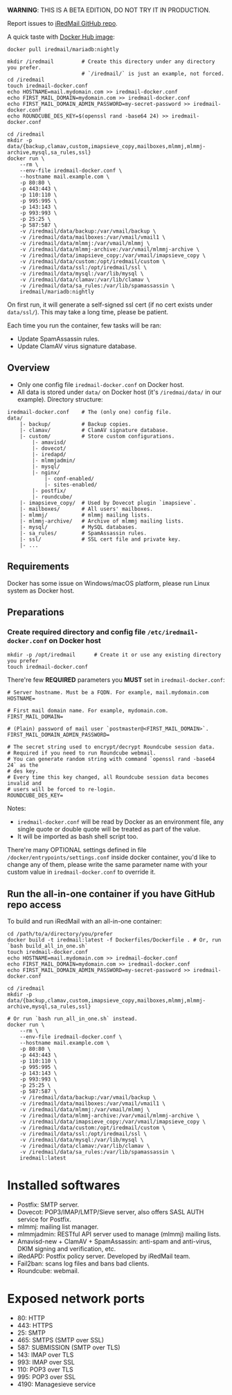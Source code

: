 __WARNING__: THIS IS A BETA EDITION, DO NOT TRY IT IN PRODUCTION.

Report issues to [iRedMail GitHub repo](https://github.com/iredmail/iRedMail/issues).

A quick taste with [Docker Hub image](https://https://hub.docker.com/u/iredmail/):

```
docker pull iredmail/mariadb:nightly

mkdir /iredmail         # Create this directory under any directory you prefer.
                        # `/iredmail/` is just an example, not forced.
cd /iredmail
touch iredmail-docker.conf
echo HOSTNAME=mail.mydomain.com >> iredmail-docker.conf
echo FIRST_MAIL_DOMAIN=mydomain.com >> iredmail-docker.conf
echo FIRST_MAIL_DOMAIN_ADMIN_PASSWORD=my-secret-password >> iredmail-docker.conf
echo ROUNDCUBE_DES_KEY=$(openssl rand -base64 24) >> iredmail-docker.conf

cd /iredmail
mkdir -p data/{backup,clamav,custom,imapsieve_copy,mailboxes,mlmmj,mlmmj-archive,mysql,sa_rules,ssl}
docker run \
    --rm \
    --env-file iredmail-docker.conf \
    --hostname mail.example.com \
    -p 80:80 \
    -p 443:443 \
    -p 110:110 \
    -p 995:995 \
    -p 143:143 \
    -p 993:993 \
    -p 25:25 \
    -p 587:587 \
    -v /iredmail/data/backup:/var/vmail/backup \
    -v /iredmail/data/mailboxes:/var/vmail/vmail1 \
    -v /iredmail/data/mlmmj:/var/vmail/mlmmj \
    -v /iredmail/data/mlmmj-archive:/var/vmail/mlmmj-archive \
    -v /iredmail/data/imapsieve_copy:/var/vmail/imapsieve_copy \
    -v /iredmail/data/custom:/opt/iredmail/custom \
    -v /iredmail/data/ssl:/opt/iredmail/ssl \
    -v /iredmail/data/mysql:/var/lib/mysql \
    -v /iredmail/data/clamav:/var/lib/clamav \
    -v /iredmail/data/sa_rules:/var/lib/spamassassin \
    iredmail/mariadb:nightly
```

On first run, it will generate a self-signed ssl cert (if no cert exists under
`data/ssl/`). This may take a long time, please be patient.

Each time you run the container, few tasks will be ran:

- Update SpamAssassin rules.
- Update ClamAV virus signature database.

## Overview

- Only one config file `iredmail-docker.conf` on Docker host.
- All data is stored under `data/` on Docker host (it's `/iredmai/data/` in our
  example). Directory structure:

```
iredmail-docker.conf    # The (only one) config file.
data/
    |- backup/          # Backup copies.
    |- clamav/          # ClamAV signature database.
    |- custom/          # Store custom configurations.
        |- amavisd/
        |- dovecot/
        |- iredapd/
        |- mlmmjadmin/
        |- mysql/
        |- nginx/
            |- conf-enabled/
            |- sites-enabled/
        |- postfix/
        |- roundcube/
    |- imapsieve_copy/  # Used by Dovecot plugin `imapsieve`.
    |- mailboxes/       # All users' mailboxes.
    |- mlmmj/           # mlmmj mailing lists.
    |- mlmmj-archive/   # Archive of mlmmj mailing lists.
    |- mysql/           # MySQL databases.
    |- sa_rules/        # SpamAssassin rules.
    |- ssl/             # SSL cert file and private key.
    |- ...
```

## Requirements

Docker has some issue on Windows/macOS platform, please run Linux system as
Docker host.

## Preparations

### Create required directory and config file `/etc/iredmail-docker.conf` on Docker host

```
mkdir -p /opt/iredmail      # Create it or use any existing directory you prefer
touch iredmail-docker.conf
```

There're few __REQUIRED__ parameters you __MUST__ set in `iredmail-docker.conf`:

```
# Server hostname. Must be a FQDN. For example, mail.mydomain.com
HOSTNAME=

# First mail domain name. For example, mydomain.com.
FIRST_MAIL_DOMAIN=

# (Plain) password of mail user `postmaster@<FIRST_MAIL_DOMAIN>`.
FIRST_MAIL_DOMAIN_ADMIN_PASSWORD=

# The secret string used to encrypt/decrypt Roundcube session data.
# Required if you need to run Roundcube webmail.
# You can generate random string with command `openssl rand -base64 24` as the
# des key.
# Every time this key changed, all Roundcube session data becomes invalid and
# users will be forced to re-login.
ROUNDCUBE_DES_KEY=
```

Notes:

- `iredmail-docker.conf` will be read by Docker as an environment file,
  any single quote or double quote will be treated as part of the value.
- It will be imported as bash shell script too.

There're many OPTIONAL settings defined in file
`/docker/entrypoints/settings.conf` inside docker container,
you'd like to change any of them, please write the same parameter name with
your custom value in `iredmail-docker.conf` to override it.

## Run the all-in-one container if you have GitHub repo access

To build and run iRedMail with an all-in-one container:

```shell
cd /path/to/a/directory/you/prefer
docker build -t iredmail:latest -f Dockerfiles/Dockerfile . # Or, run `bash build_all_in_one.sh`
touch iredmail-docker.conf
echo HOSTNAME=mail.mydomain.com >> iredmail-docker.conf
echo FIRST_MAIL_DOMAIN=mydomain.com >> iredmail-docker.conf
echo FIRST_MAIL_DOMAIN_ADMIN_PASSWORD=my-secret-password >> iredmail-docker.conf

cd /iredmail
mkdir -p data/{backup,clamav,custom,imapsieve_copy,mailboxes,mlmmj,mlmmj-archive,mysql,sa_rules,ssl}

# Or run `bash run_all_in_one.sh` instead.
docker run \
    --rm \
    --env-file iredmail-docker.conf \
    --hostname mail.example.com \
    -p 80:80 \
    -p 443:443 \
    -p 110:110 \
    -p 995:995 \
    -p 143:143 \
    -p 993:993 \
    -p 25:25 \
    -p 587:587 \
    -v /iredmail/data/backup:/var/vmail/backup \
    -v /iredmail/data/mailboxes:/var/vmail/vmail1 \
    -v /iredmail/data/mlmmj:/var/vmail/mlmmj \
    -v /iredmail/data/mlmmj-archive:/var/vmail/mlmmj-archive \
    -v /iredmail/data/imapsieve_copy:/var/vmail/imapsieve_copy \
    -v /iredmail/data/custom:/opt/iredmail/custom \
    -v /iredmail/data/ssl:/opt/iredmail/ssl \
    -v /iredmail/data/mysql:/var/lib/mysql \
    -v /iredmail/data/clamav:/var/lib/clamav \
    -v /iredmail/data/sa_rules:/var/lib/spamassassin \
    iredmail:latest
```

# Installed softwares

- Postfix: SMTP server.
- Dovecot: POP3/IMAP/LMTP/Sieve server, also offers SASL AUTH service for Postfix.
- mlmmj: mailing list manager.
- mlmmjadmin: RESTful API server used to manage (mlmmj) mailing lists.
- Amavisd-new + ClamAV + SpamAssassin: anti-spam and anti-virus, DKIM signing and verification, etc.
- iRedAPD: Postfix policy server. Developed by iRedMail team.
- Fail2ban: scans log files and bans bad clients.
- Roundcube: webmail.

# Exposed network ports

- 80: HTTP
- 443: HTTPS
- 25: SMTP
- 465: SMTPS (SMTP over SSL)
- 587: SUBMISSION (SMTP over TLS)
- 143: IMAP over TLS
- 993: IMAP over SSL
- 110: POP3 over TLS
- 995: POP3 over SSL
- 4190: Managesieve service
